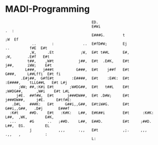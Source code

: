 # MADI-Programming

                                                       
	                                       ED.                                                     
	                                       E#Wi                                          .  :      
	                                       E###G.        t                              ;W  Ef     
	            ..       :             ..  E#fD#W;       Ej                 ..         f#E  E#t    
	           ,W,     .Et            ;W,  E#t t##L      E#,               ;W,       .E#f   E#t    
	          t##,    ,W#t           j##,  E#t  .E#K,    E#t              j##,      iWW;    E#t    
	         L###,   j###t          G###,  E#t    j##f   E#t             G###,     L##Lffi  E#t fi 
	       .E#j##,  G#fE#t        :E####,  E#t    :E#K:  E#t           :E####,    tLLG##L   E#t L#j
	      ;WW; ##,:K#i E#t       ;W#DG##,  E#t   t##L    E#t          ;W#DG##,      ,W#i    E#t L#L
	     j#E.  ##f#W,  E#t      j###DW##,  E#t .D#W;     E#t         j###DW##,     j#E.     E#tf#E:
	   .D#L    ###K:   E#t     G##i,,G##,  E#tiW#G.      E#t        G##i,,G##,   .D#j       E###f  
	  :K#t     ##D.    E#t   :K#K:   L##,  E#K##i        E#t      :K#K:   L##,  ,WK,        E#K,   
	  ...      #G      ..   ;##D.    L##,  E##D.         E#t     ;##D.    L##,  EG.         EL     
	           j            ,,,      .,,   E#t           ,;.     ,,,      .,,   ,           :      
	                                       L:
